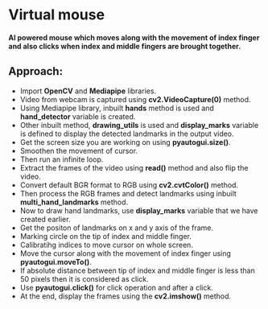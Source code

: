 
# Virtual mouse

#### AI powered mouse which moves along with the movement of index finger and also clicks when index and middle fingers are brought together.




## Approach:
- Import **OpenCV** and **Mediapipe** libraries.
- Video from webcam is captured using **cv2.VideoCapture(0)** method.
- Using Mediapipe library, inbuilt **hands** method is used and **hand_detector** variable is created.
- Other inbuilt method, **drawing_utils** is used and **display_marks** variable is defined to display the detected       landmarks in the output video.
- Get the screen size you are working on using **pyautogui.size()**.
- Smoothen the movement of cursor.
- Then run an infinite loop.
- Extract the frames of the video using **read()** method and also flip the video.
- Convert default BGR format to RGB using **cv2.cvtColor()** method.
- Then process the RGB frames and detect landmarks using inbuilt **multi_hand_landmarks** method.
- Now to draw hand landmarks, use **display_marks** variable that we have created earlier.
- Get the positon of landmarks on x and y axis of the frame.
- Marking circle on the tip of index and middle finger.
- Calibratihg indices to move cursor on whole screen.
- Move the cursor along with the movement of index finger using **pyautogui.moveTo()**.
- If absolute distance between tip of index and middle finger is less than 50 pixels then it is considered as click.
- Use **pyautogui.click()** for click operation and after a click. 
- At the end, display the frames using the **cv2.imshow()** method.  
